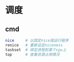 # 调度
## cmd
```bash
nice     # 以固定nice值运行程序
renice   # 重新设定niceness
taskset  # 绑定进程到某个cpu上
top      # 查看资源占用情况
```
